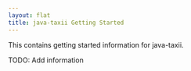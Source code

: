 ```yaml
---
layout: flat
title: java-taxii Getting Started
---
```


This contains getting started information for java-taxii.

TODO: Add information